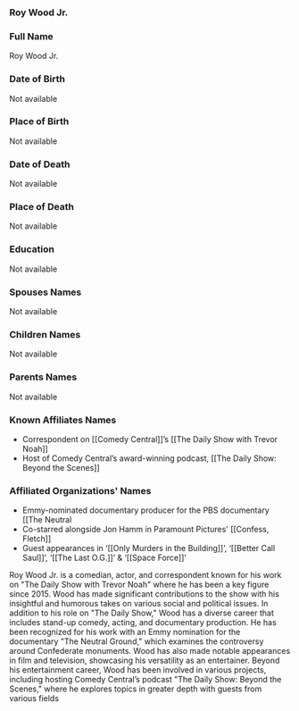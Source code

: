 ### Roy Wood Jr.

### Full Name

Roy Wood Jr.

### Date of Birth

Not available

### Place of Birth

Not available

### Date of Death

Not available

### Place of Death

Not available

### Education

Not available

### Spouses Names

Not available

### Children Names

Not available

### Parents Names

Not available

### Known Affiliates Names

- Correspondent on [[Comedy Central]]’s [[The Daily Show with Trevor Noah]]
- Host of Comedy Central’s award-winning podcast, [[The Daily Show: Beyond the Scenes]]

### Affiliated Organizations' Names

- Emmy-nominated documentary producer for the PBS documentary [[The Neutral 
- Co-starred alongside Jon Hamm in Paramount Pictures' [[Confess, Fletch]]
- Guest appearances in ‘[[Only Murders in the Building]]’, ‘[[Better Call Saul]]’, ‘[[The Last O.G.]]’ & ‘[[Space Force]]’

Roy Wood Jr. is a comedian, actor, and correspondent known for his work on "The Daily Show with Trevor Noah" where he has been a key figure since 2015. Wood has made significant contributions to the show with his insightful and humorous takes on various social and political issues. In addition to his role on "The Daily Show," Wood has a diverse career that includes stand-up comedy, acting, and documentary production. He has been recognized for his work with an Emmy nomination for the documentary "The Neutral Ground," which examines the controversy around Confederate monuments. Wood has also made notable appearances in film and television, showcasing his versatility as an entertainer. Beyond his entertainment career, Wood has been involved in various projects, including hosting Comedy Central’s podcast "The Daily Show: Beyond the Scenes," where he explores topics in greater depth with guests from various fields
